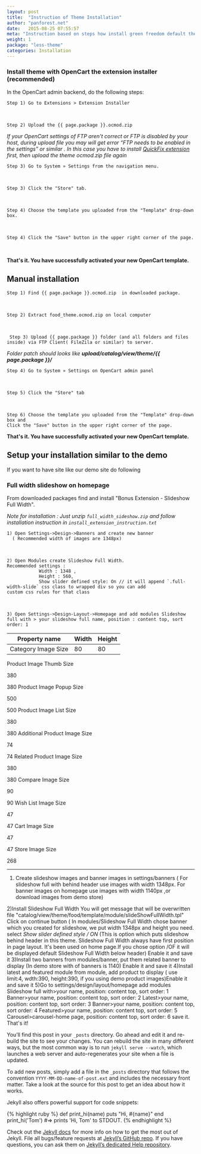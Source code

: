 ```yaml
---
layout: post
title:  "Instruction of Theme Installation"
author: "panforest.net"
date:   2015-08-25 07:55:57
meta: "Instruction based on steps how install green freedom default theme trough OpenCart extensions installer and(or) manual installation"
weight: 1
package: "less-theme"
categories: Installation
---
```


### Install theme with OpenCart the extension installer  <br>(recommended)


In the OpenCart admin backend, do the following steps:

    Step 1) Go to Extensions > Extension Installer
   
<br>

    Step 2) Upload the {{ page.package }}.ocmod.zip

*If your OpenCart settings of FTP aren't correct or FTP is disabled by your host, during upload file you may will get error “FTP needs to be enabled in the settings” or similar
. In this case you have to install
[QuickFix extension ](http://www.opencart.com/index.php?route=extension/extension/info&extension_id=18892)
 first, then upload the theme ocmod.zip file again*  

    Step 3) Go to System » Settings from the navigation menu.
    
<br>
    
    Step 3) Click the "Store" tab.
    
<br>

    Step 4) Choose the template you uploaded from the "Template" drop-down box.
    
<br>

    Step 4) Click the "Save" button in the upper right corner of the page.

<br>

**That's it. You have successfully activated your new OpenCart template.**


## Manual installation 

    Step 1) Find {{ page.package }}.ocmod.zip  in downloaded package.
      
<br>
    
    Step 2) Extract food_theme.ocmod.zip on local computer
    
<br>
     
     
     Step 3) Upload {{ page.package }} folder (and all folders and files inside) via FTP Client( FileZila or similar) to server. 
     
*Folder patch should looks like **upload/catalog/view/theme/{{ page.package }}/***

    Step 4) Go to System » Settings on OpenCart admin panel 
    
<br>
    
    Step 5) Click the "Store" tab
    
<br>

    Step 6) Choose the template you uploaded from the "Template" drop-down box and 
    Click the "Save" button in the upper right corner of the page.

**That's it. You have successfully activated your new OpenCart template.**

## Setup your installation similar to the demo
If you want to have site like our demo site do following

### Full width slideshow on homepage

From downloaded packages find and install "Bonus Extension - Slideshow Full Width". 

_Note for installation : Just unzip `full_width_sideshow.zip` and follow installation instruction in `install_extension_instruction.txt`_

    1) Open Settings->Design->Banners and create new banner 
      ( Recommended width of images are 1348px)
      
<br>
 
    2) Open Modules create Slideshow Full Width.
    Recommended settings : 
                Width : 1348 , 
                Height : 560, 
                Show slider defined style: On // it will append `.full-width-slide` css class to wrapped div so you can add 
    custom css rules for that class
    
<br>

    3) Open Settings->Design-Layout->Homepage and add modules Slideshow full with > your slideshow full name, position : content top, sort order: 1
    
 Property name | Width | Height    
 ------------- | ----- | ------    
Category Image Size | 80 | 80 

Product Image Thumb Size

380

380
Product Image Popup Size

500

500
Product Image List Size

380

380
Additional Product Image Size

74

74
Related Product Image Size

380

380
Compare Image Size

90

90
Wish List Image Size

47

47
Cart Image Size

47

47
Store Image Size

268


-------------------------------
    
1) Create slideshow images and banner images in settings/banners
    ( For slideshow full with behind header use images with width 1348px.
    For banner images on homepage use images with width 1140px ,or download images from demo store)
    
2)Install Slideshow Full Width
    You will get message that will be overwritten file "catalog/view/theme/food/template/module/slideShowFullWidth.tpl"
    	Click on continue button
    ( In modules/Slideshow Full Width chose banner which you created for slideshow,
     we put width 1348px and height you need.
    select *Show slider defined style / ON*
    (This is option which puts slideshow behind header in this theme. Slideshow Full Width always have first position in page layout.
    It's been used on home page.If you chose option /OF it will be displayed default Slideshow Full Width below header)
    Enable it and save it
3)Install two banners from modules/banner, put them related banner to display
    (In demo store with of banners is 1140) Enable it and save it
4)Install latest and featured module from module, add product to display
  ( use limit:4, wdth:390, height:390, if you using demo product images)Enable it and save it
5)Go to settings/design/layout/homepage
    add modules
    Slideshow full with>your name, position: content top, sort order: 1
    Banner>your name, position: content top, sort order: 2
    Latest>your name, position: content top, sort order: 3
    Banner>your name, position: content top, sort order: 4
    Featured>your name, position: content top, sort order: 5
    Carousel>carousel-home page, position: content top, sort order: 6
    save it.
    That's it!








You’ll find this post in your `_posts` directory. Go ahead and edit it and re-build the site to see your changes. You can rebuild the site in many different ways, but the most common way is to run `jekyll serve --watch`, which launches a web server and auto-regenerates your site when a file is updated.

To add new posts, simply add a file in the `_posts` directory that follows the convention `YYYY-MM-DD-name-of-post.ext` and includes the necessary front matter. Take a look at the source for this post to get an idea about how it works.

Jekyll also offers powerful support for code snippets:

{% highlight ruby %}
def print_hi(name)
  puts "Hi, #{name}"
end
print_hi('Tom')
#=> prints 'Hi, Tom' to STDOUT.
{% endhighlight %}

Check out the [Jekyll docs][jekyll] for more info on how to get the most out of Jekyll. File all bugs/feature requests at [Jekyll’s GitHub repo][jekyll-gh]. If you have questions, you can ask them on [Jekyll’s dedicated Help repository][jekyll-help].

[jekyll]:      http://jekyllrb.com
[jekyll-gh]:   https://github.com/jekyll/jekyll
[jekyll-help]: https://github.com/jekyll/jekyll-help
